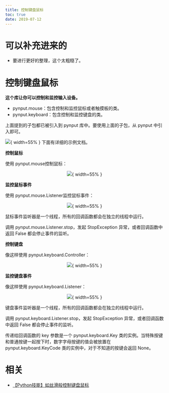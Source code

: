 ```yaml
---
title: 控制键盘鼠标
toc: true
date: 2019-07-12
---
```

# 可以补充进来的

- 要进行更好的整理，这个太粗糙了。


# 控制键盘鼠标

**这个库让你可以控制和监控输入设备。**

- pynput.mouse：包含控制和监控鼠标或者触摸板的类。
- pynput.keyboard：包含控制和监控键盘的类。

上面提到的子包都已被引入到 pynput 库中。要使用上面的子包，从 pynput 中引入即可。

![](http://images.iterate.site/blog/image/20190711/UIdKMXoencuY.png?imageslim){ width=55% }
下面有详细的示例文档。

**控制鼠标**

使用 pynput.mouse控制鼠标：

<center>

![](http://images.iterate.site/blog/image/20190711/2oFltRH7CgaJ.png?imageslim){ width=55% }

</center>

**监控鼠标事件**

使用 pynput.mouse.Listener监控鼠标事件：

<center>

![](http://images.iterate.site/blog/image/20190711/Y1xszNfvr0PY.png?imageslim){ width=55% }

</center>

鼠标事件监听器是一个线程，所有的回调函数都会在独立的线程中运行。

调用 pynput.mouse.Listener.stop，发起 StopException 异常，或者回调函数中返回 False 都会停止事件的监听。

**控制键盘**

像这样使用 pynput.keyboard.Controller：

<center>

![](http://images.iterate.site/blog/image/20190711/qxYmGA9kk9eM.png?imageslim){ width=55% }

</center>



**监控键盘事件**

像这样使用 pynput.keyboard.Listener：

<center>

![](http://images.iterate.site/blog/image/20190711/fOETPOeaHGyN.png?imageslim){ width=55% }

</center>

键盘事件监听器是一个线程，所有的回调函数都会在独立的线程中运行。

调用 pynput.keyboard.Listener.stop，发起 StopException 异常，或者回调函数中返回 False 都会停止事件的监听。

传递给回调函数的 key 参数是一个 pynput.keyboard.Key 类的实例。当特殊按键和普通按键一起按下时，数字字母按键的值会被放置在 pynput.keyboard.KeyCode 类的实例中，对于不知道的按键会返回 None。




# 相关

- [【Python技能】如丝滑般控制键盘鼠标](https://posts.careerengine.us/p/5d260d777698ee01d0d9084e)
